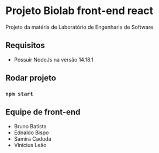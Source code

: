 # Projeto Biolab front-end react

Projeto da matéria de Laboratório de Engenharia de Software

## Requisitos

- Possuir NodeJs na versão 14.18.1

## Rodar projeto

### `npm start`

## Equipe de front-end

- Bruno Batista
- Ednaldo Bispo
- Samira Caduda
- Vinícius Leão